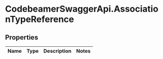 # CodebeamerSwaggerApi.AssociationTypeReference

## Properties
Name | Type | Description | Notes
------------ | ------------- | ------------- | -------------
